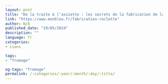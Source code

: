 ```yaml
---
layout: post
title: "De la traite à l’assiette : les secrets de la fabrication de la raclette"
link: "https://www.monbleu.fr/fabrication-raclette"
author: N/A
published_date: "19/05/2024"
description: ""
language: fr
categories:
- Liens

tags:
- "fromage"

og-tags: "fromage"
permalink: /:categories/:year/:month/:day/:title/
---
```

